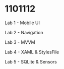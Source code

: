 ﻿# 1101112
Lab 1 - Mobile UI

Lab 2 - Navigation

Lab 3 - MVVM

Lab 4 - XAML & StylesFile

Lab 5 - SQLite & Sensors